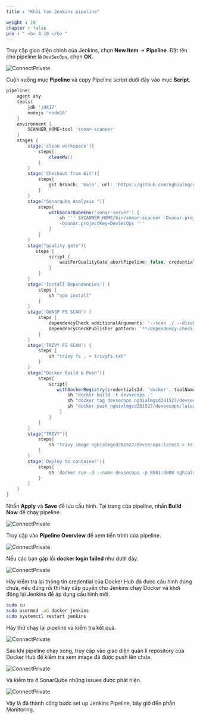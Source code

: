 ```yaml
---
title : "Khởi tạo Jenkins pipeline"

weight : 10
chapter : false
pre : " <b> 4.10 </b> "
---
```


Truy cập giao diện chính của Jenkins, chọn **New Item** -> **Pipeline**. Đặt tên cho pipeline là `DevSecOps`, chọn **OK**.

![ConnectPrivate](/images/anh51.png)

Cuộn xuống mục **Pipeline** và copy Pipeline script dưới đây vào mục **Script**.

```groovy
pipeline{
    agent any
    tools{
        jdk 'jdk17'
        nodejs 'node16'
    }
    environment {
        SCANNER_HOME=tool 'sonar-scanner'
    }
    stages {
        stage('clean workspace'){
            steps{
                cleanWs()
            }
        }
        stage('Checkout from Git'){
            steps{
                git branch: 'main', url: 'https://github.com/nghialmgcd201527/Workshop-DevSecOps.git'
            }
        }
        stage("Sonarqube Analysis "){
            steps{
                withSonarQubeEnv('sonar-server') {
                    sh ''' $SCANNER_HOME/bin/sonar-scanner -Dsonar.projectName=DevSecOps \
                    -Dsonar.projectKey=DevSecOps '''
                }
            }
        }
        stage("quality gate"){
           steps {
                script {
                    waitForQualityGate abortPipeline: false, credentialsId: 'Sonar-token' 
                }
            } 
        }
        stage('Install Dependencies') {
            steps {
                sh "npm install"
            }
        }
        stage('OWASP FS SCAN') {
            steps {
                dependencyCheck additionalArguments: '--scan ./ --disableYarnAudit --disableNodeAudit', odcInstallation: 'DP-Check'
                dependencyCheckPublisher pattern: '**/dependency-check-report.xml'
            }
        }
        stage('TRIVY FS SCAN') {
            steps {
                sh "trivy fs . > trivyfs.txt"
            }
        }
        stage("Docker Build & Push"){
            steps{
                script{
                   withDockerRegistry(credentialsId: 'docker', toolName: 'docker'){   
                       sh "docker build -t devsecops ."
                       sh "docker tag devsecops nghialmgcd201527/devsecops:latest "
                       sh "docker push nghialmgcd201527/devsecops:latest "
                    }
                }
            }
        }
        stage("TRIVY"){
            steps{
                sh "trivy image nghialmgcd201527/devsecops:latest > trivyimage.txt" 
            }
        }
        stage('Deploy to container'){
            steps{
                sh 'docker run -d --name devsecops -p 8081:3000 nghialmgcd201527/devsecops:latest'
            }
        }
    }
}
```

Nhấn **Apply** và **Save** để lưu cấu hình. Tại trang của pipeline, nhấn **Build Now** để chạy pipeline.

![ConnectPrivate](/images/anh53.png)

Truy cập vào **Pipeline Overview** để xem tiến trình của pipeline.

![ConnectPrivate](/images/anh54.png)

Nếu các bạn gặp lỗi **docker login failed** như dưới đây. 

![ConnectPrivate](/images/anh55.png)

Hãy kiểm tra lại thông tin credential của Docker Hub đã được cấu hình đúng chưa, nếu đúng rồi thì hãy cấp quyền cho Jenkins chạy Docker và khởi động lại Jenkins để áp dụng cấu hình mới.

```bash
sudo su
sudo usermod -aG docker jenkins
sudo systemctl restart jenkins
```

Hãy thử chạy lại pipeline và kiểm tra kết quả.

![ConnectPrivate](/images/anh57.png)


Sau khi pipeline chạy xong, truy cập vào giao diện quản lí repository của Docker Hub để kiểm tra xem image đã được push lên chưa.

![ConnectPrivate](/images/anh58.png)


Và kiểm tra ở SonarQube những issues được phát hiện.

![ConnectPrivate](/images/anh59.png)

Vậy là đã thành công bước set up Jenkins Pipeline, bây giờ đến phần Monitoring.













